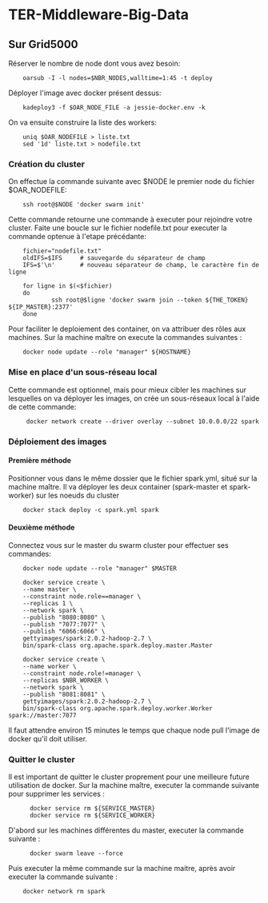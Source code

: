 # TER-Middleware-Big-Data

## Sur Grid5000

Réserver le nombre de node dont vous avez besoin:

        oarsub -I -l nodes=$NBR_NODES,walltime=1:45 -t deploy
        
Déployer l'image avec docker présent dessus:

        kadeploy3 -f $OAR_NODE_FILE -a jessie-docker.env -k
        
On va ensuite construire la liste des workers:

        uniq $OAR_NODEFILE > liste.txt
        sed '1d' liste.txt > nodefile.txt
        
### Création du cluster

On effectue la commande suivante avec $NODE le premier node du fichier $OAR_NODEFILE:

        ssh root@$NODE 'docker swarm init'
        
Cette commande retourne une commande à executer pour rejoindre votre cluster. Faite une boucle
sur le fichier nodefile.txt pour executer la commande optenue à l'etape précédante:

        fichier="nodefile.txt"
        oldIFS=$IFS     # sauvegarde du séparateur de champ
        IFS=$'\n'       # nouveau séparateur de champ, le caractère fin de ligne

        for ligne in $(<$fichier)
        do
                ssh root@$ligne 'docker swarm join --token ${THE_TOKEN} ${IP_MASTER}:2377'
        done

Pour faciliter le deploiement des container, on va attribuer des rôles aux machines. Sur la machine maître on execute la commandes suivantes :

        docker node update --role "manager" ${HOSTNAME}

### Mise en place d'un sous-réseau local

Cette commande est optionnel, mais pour mieux cibler les machines sur lesquelles on va déployer les images, on crée un sous-réseaux local
à l'aide de cette commande:

         docker network create --driver overlay --subnet 10.0.0.0/22 spark

### Déploiement des images
#### Première méthode
Positionner vous dans le même dossier que le fichier spark.yml, situé sur la machine maître. Il va déployer les deux container (spark-master et spark-worker) sur les
noeuds du cluster

        docker stack deploy -c spark.yml spark
        
#### Deuxième méthode

Connectez vous sur le master du swarm cluster pour effectuer ses commandes:
 
        docker node update --role "manager" $MASTER
 
        docker service create \
        --name master \
        --constraint node.role==manager \
        --replicas 1 \
        --network spark \
        --publish "8080:8080" \
        --publish "7077:7077" \
        --publish "6066:6066" \
        gettyimages/spark:2.0.2-hadoop-2.7 \
        bin/spark-class org.apache.spark.deploy.master.Master
        
        docker service create \
        --name worker \
        --constraint node.role!=manager \
        --replicas $NBR_WORKER \
        --network spark \
        --publish "8081:8081" \
        gettyimages/spark:2.0.2-hadoop-2.7 \
        bin/spark-class org.apache.spark.deploy.worker.Worker spark://master:7077
        
Il faut attendre environ 15 minutes le temps que chaque node pull l'image de docker qu'il doit utiliser.

### Quitter le cluster

Il est important de quitter le cluster proprement pour une meilleure future utilisation de docker. Sur la machine maître, executer
la commande suivante pour supprimer les services :

          docker service rm ${SERVICE_MASTER}
          docker service rm ${SERVICE_WORKER}
          
 D'abord sur les machines différentes du master, executer la commande suivante :
 
          docker swarm leave --force
          
          
Puis executer la même commande sur la machine maitre, après avoir executer la commande suivante :

        docker network rm spark
